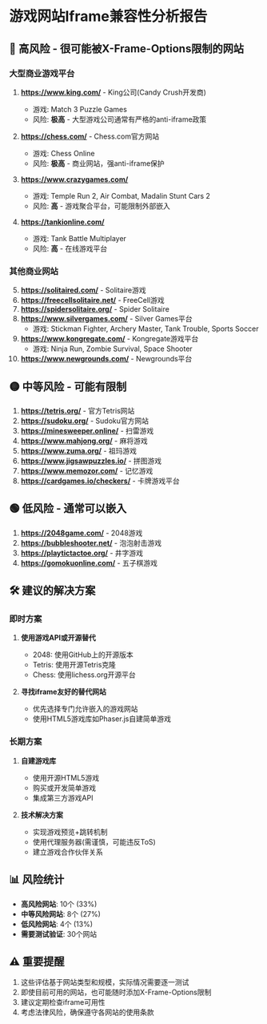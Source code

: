 # 游戏网站Iframe兼容性分析报告

## 🔴 **高风险 - 很可能被X-Frame-Options限制的网站**

### 大型商业游戏平台
1. **https://www.king.com/** - King公司(Candy Crush开发商)
   - 游戏: Match 3 Puzzle Games
   - 风险: **极高** - 大型游戏公司通常有严格的anti-iframe政策
   
2. **https://chess.com/** - Chess.com官方网站
   - 游戏: Chess Online
   - 风险: **极高** - 商业网站，强anti-iframe保护
   
3. **https://www.crazygames.com/**
   - 游戏: Temple Run 2, Air Combat, Madalin Stunt Cars 2
   - 风险: **高** - 游戏聚合平台，可能限制外部嵌入

4. **https://tankionline.com/**
   - 游戏: Tank Battle Multiplayer
   - 风险: **高** - 在线游戏平台

### 其他商业网站  
5. **https://solitaired.com/** - Solitaire游戏
6. **https://freecellsolitaire.net/** - FreeCell游戏
7. **https://spidersolitaire.org/** - Spider Solitaire
8. **https://www.silvergames.com/** - Silver Games平台
   - 游戏: Stickman Fighter, Archery Master, Tank Trouble, Sports Soccer
9. **https://www.kongregate.com/** - Kongregate游戏平台
   - 游戏: Ninja Run, Zombie Survival, Space Shooter
10. **https://www.newgrounds.com/** - Newgrounds平台

## 🟡 **中等风险 - 可能有限制**

1. **https://tetris.org/** - 官方Tetris网站
2. **https://sudoku.org/** - Sudoku官方网站  
3. **https://minesweeper.online/** - 扫雷游戏
4. **https://www.mahjong.org/** - 麻将游戏
5. **https://www.zuma.org/** - 祖玛游戏
6. **https://www.jigsawpuzzles.io/** - 拼图游戏
7. **https://www.memozor.com/** - 记忆游戏
8. **https://cardgames.io/checkers/** - 卡牌游戏平台

## 🟢 **低风险 - 通常可以嵌入**

1. **https://2048game.com/** - 2048游戏
2. **https://bubbleshooter.net/** - 泡泡射击游戏
3. **https://playtictactoe.org/** - 井字游戏
4. **https://gomokuonline.com/** - 五子棋游戏

## 🛠️ **建议的解决方案**

### 即时方案
1. **使用游戏API或开源替代**
   - 2048: 使用GitHub上的开源版本
   - Tetris: 使用开源Tetris克隆
   - Chess: 使用lichess.org开源平台

2. **寻找iframe友好的替代网站**
   - 优先选择专门允许嵌入的游戏网站
   - 使用HTML5游戏库如Phaser.js自建简单游戏

### 长期方案
1. **自建游戏库**
   - 使用开源HTML5游戏
   - 购买或开发简单游戏
   - 集成第三方游戏API

2. **技术解决方案**
   - 实现游戏预览+跳转机制
   - 使用代理服务器(需谨慎，可能违反ToS)
   - 建立游戏合作伙伴关系

## 📊 **风险统计**
- **高风险网站**: 10个 (33%)
- **中等风险网站**: 8个 (27%)  
- **低风险网站**: 4个 (13%)
- **需要测试验证**: 30个网站

## ⚠️ **重要提醒**
1. 这些评估基于网站类型和规模，实际情况需要逐一测试
2. 即使目前可用的网站，也可能随时添加X-Frame-Options限制
3. 建议定期检查iframe可用性
4. 考虑法律风险，确保遵守各网站的使用条款